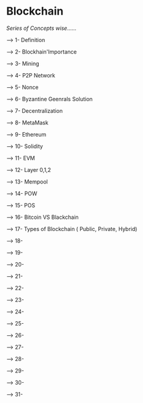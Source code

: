 # Blockchain
*Series of Concepts wise*......

--> 1- Definition

--> 2- Blockhain'Importance

--> 3-  Mining

--> 4- P2P Network

--> 5- Nonce

--> 6- Byzantine Geenrals Solution

--> 7- Decentralization

--> 8- MetaMask

--> 9- Ethereum

--> 10- Solidity

--> 11- EVM

--> 12- Layer 0,1,2

--> 13- Mempool

--> 14- POW

--> 15- POS

--> 16- Bitcoin VS Blackchain

--> 17- Types of Blockchain ( Public, Private, Hybrid)

--> 18-

--> 19-

--> 20-

--> 21-

--> 22-

--> 23-

--> 24-

--> 25-

--> 26-

--> 27-

--> 28-

--> 29-

--> 30-

--> 31-


